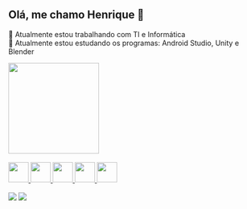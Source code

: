 ## Olá, me chamo Henrique 👋

<!--
**ObvTago/ObvTago** is a ✨ _special_ ✨ repository because its `README.md` (this file) appears on your GitHub profile.

Here are some ideas to get you started:
-->

 🔭 Atualmente estou trabalhando com TI e Informática <br>
 🌱 Atualmente estou estudando os programas: Android Studio, Unity e Blender

<div align="left">
  <a href="https://github.com/Henrique-Coder">
  <img height="180em" src="https://github-readme-stats.vercel.app/api?username=Henrique-Coder&show_icons=true&theme=dark&include_all_commits=true&count_private=true"/>
</div>
  
<br />
  
<div style="display: inline_block"> 
  <img src="https://cdn.jsdelivr.net/gh/devicons/devicon/icons/windows8/windows8-original.svg" width="40px" height="40px" />
  <img src="https://cdn.jsdelivr.net/gh/devicons/devicon/icons/androidstudio/androidstudio-original.svg" width="40px" height="40px" />
  <img src="https://cdn.jsdelivr.net/gh/devicons/devicon/icons/googlecloud/googlecloud-original.svg" width="40px" height="40px" />
  <img src="https://cdn.jsdelivr.net/gh/devicons/devicon/icons/java/java-original.svg" width="40px" height="40px" />
  <img src="https://cdn.jsdelivr.net/gh/devicons/devicon/icons/nodejs/nodejs-original.svg" width="40px" height="40px"/>
</div>
  
  <br />
  
<div style="display: inline_block">
   <a href="https://www.linkedin.com/in/henrique-moreira-01498822a/" target="_blank"><img src="https://img.shields.io/badge/-LinkedIn-%230077B5?style=for-the-badge&logo=linkedin&logoColor=white" target="_blank"></a>
  <a href="https://twitter.com/henrique_mcpvp" target="_blank"><img src="https://img.shields.io/badge/-twitter-%230077B5?style=for-the-badge&logo=twitter&logoColor=white" target="_blank"></a>
</div>


